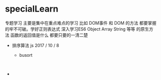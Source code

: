 # specialLearn

专题学习 主要是集中在重点难点的学习 比如 DOM事件 和 DOM 的方法 都要掌握的牢不可破。学好正则表达式 深入学习ES6  Object Array String 等等 的原生方法 函数的返回值是什么 都要只要的一清二楚



* 排序算法 js                2017 / 10 / 8

  * busort

  ​

* ​

